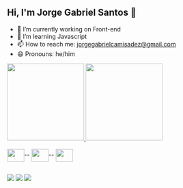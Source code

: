 ## Hi, I'm Jorge Gabriel Santos 👋

- 🔭 I’m currently working on Front-end
- 🌱 I’m learning Javascript
- 📫 How to reach me: jorgegabrielcamisadez@gmail.com
- 😄 Pronouns: he/him

<div>
  <a href="https://github.com/Jorgegabrielsantos">
  <img  height="180em" src="https://github-readme-stats.vercel.app/api?username=Jorgegabrielsantos&show_icons=true&theme=dark&include_all_commits=true&count_private=true"/>
  <img height="180em" src="https://github-readme-stats.vercel.app/api/top-langs/?username=Jorgegabrielsantos&layout=compact&langs_count=16&theme=dark"/>
</div>

<div style="display: inline-block"></br>
<img align="center" height="30" width="40" src="https://cdn.jsdelivr.net/gh/devicons/devicon@latest/icons/html5/html5-original.svg" />--
<img align="center" height="30" width="40" src="https://cdn.jsdelivr.net/gh/devicons/devicon@latest/icons/css3/css3-original.svg" />--
<img align="center" height="30" width="40" src="https://cdn.jsdelivr.net/gh/devicons/devicon@latest/icons/javascript/javascript-original.svg" />
</div>

##

<div>
  <a href="https://instagram.com/slidetocode" target="_blank"><img src="https://img.shields.io/badge/-Instagram-%23E4405F?style=for-the-badge&logo=instagram&logoColor=white" target="_blank"></a>
  <a href = "mailto:jorgegabrielcamisadez@gmail.com"><img src="https://img.shields.io/badge/-Gmail-%23333?style=for-the-badge&logo=gmail&logoColor=white" target="_blank"></a>
  <a href="#" target="_blank"><img src="https://img.shields.io/badge/-LinkedIn-%230077B5?style=for-the-badge&logo=linkedin&logoColor=white" target="_blank"></a> 
</div>
